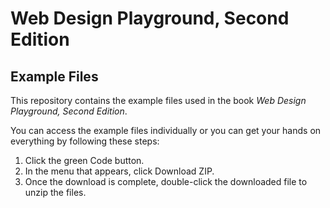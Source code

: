 # Web Design Playground, Second Edition
## Example Files

This repository contains the example files used in the book *Web Design Playground, Second Edition*.

You can access the example files individually or you can get your hands on everything by following these steps:

1. Click the green Code button.
1. In the menu that appears, click Download ZIP.
1. Once the download is complete, double-click the downloaded file to unzip the files.
